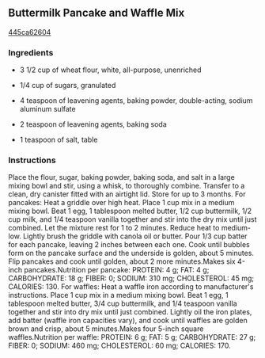 ## Buttermilk Pancake and Waffle Mix

[445ca62604](http://www.delish.com/recipefinder/buttermilk-pancake-waffle-mix-recipe)

### Ingredients

 - 3 1/2 cup of wheat flour, white, all-purpose, unenriched

 - 1/4 cup of sugars, granulated

 - 4 teaspoon of leavening agents, baking powder, double-acting, sodium aluminum sulfate

 - 2 teaspoon of leavening agents, baking soda

 - 1 teaspoon of salt, table

### Instructions

Place the flour, sugar, baking powder, baking soda, and salt in a large mixing bowl and stir, using a whisk, to thoroughly combine. Transfer to a clean, dry canister fitted with an airtight lid. Store for up to 3 months. For pancakes: Heat a griddle over high heat. Place 1 cup mix in a medium mixing bowl. Beat 1 egg, 1 tablespoon melted butter, 1/2 cup buttermilk, 1/2 cup milk, and 1/4 teaspoon vanilla together and stir into the dry mix until just combined. Let the mixture rest for 1 to 2 minutes. Reduce heat to medium-low. Lightly brush the griddle with canola oil or butter. Pour 1/3 cup batter for each pancake, leaving 2 inches between each one. Cook until bubbles form on the pancake surface and the underside is golden, about 5 minutes. Flip pancakes and cook until golden, about 2 more minutes.Makes six 4-inch pancakes.Nutrition per pancake: PROTEIN: 4 g; FAT: 4 g; CARBOHYDRATE: 18 g; FIBER: 0; SODIUM: 310 mg; CHOLESTEROL: 45 mg; CALORIES: 130. For waffles: Heat a waffle iron according to manufacturer's instructions. Place 1 cup mix in a medium mixing bowl. Beat 1 egg, 1 tablespoon melted butter, 3/4 cup buttermilk, and 1/4 teaspoon vanilla together and stir into dry mix until just combined. Lightly oil the iron plates, add batter (waffle iron capacities vary), and cook until waffles are golden brown and crisp, about 5 minutes.Makes four 5-inch square waffles.Nutrition per waffle: PROTEIN: 6 g; FAT: 5 g; CARBOHYDRATE: 27 g; FIBER: 0; SODIUM: 460 mg; CHOLESTEROL: 60 mg; CALORIES: 170.